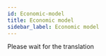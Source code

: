 ```yaml
---
id: Economic-model
title: Economic model
sidebar_label: Economic model
---
```


Please wait for the translation